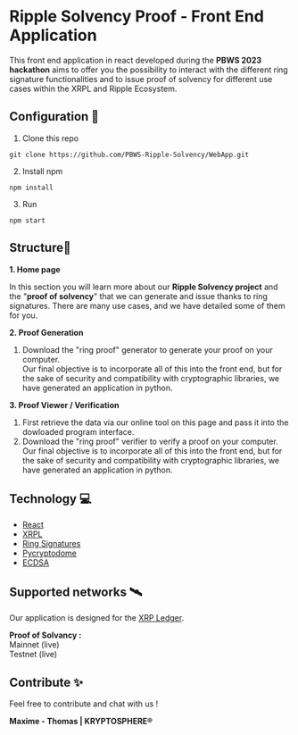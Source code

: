 # **Ripple Solvency Proof - Front End Application**

This front end application in react developed during the **PBWS 2023 hackathon** aims to offer you the possibility to interact with the different ring signature functionalities and to issue proof of solvency for different use cases within the XRPL and Ripple Ecosystem.

## **Configuration** 📝

1. Clone this repo 
```
git clone https://github.com/PBWS-Ripple-Solvency/WebApp.git
```
2. Install npm
```
npm install
```
3. Run
```
npm start
```

## **Structure**📏

**1. Home page**

In this section you will learn more about our **Ripple Solvency project** and the "**proof of solvency**" that we can generate and issue thanks to ring signatures. There are many use cases, and we have detailed some of them for you.

**2. Proof Generation**

1. Download the "ring proof" generator to generate your proof on your computer.  
Our final objective is to incorporate all of this into the front end, but for the sake of security and compatibility with cryptographic libraries, we have generated an application in python.


**3. Proof Viewer / Verification**
1. First retrieve the data via our online tool on this page and pass it into the dowloaded program interface.  
2. Download the "ring proof" verifier to verify a proof on your computer.  
Our final objective is to incorporate all of this into the front end, but for the sake of security and compatibility with cryptographic libraries, we have generated an application in python.

## Technology 💻

 - [React](https://reactjs.org/)
 - [XRPL](https://xrpl.org/)
 - [Ring Signatures](https://medium.com/asecuritysite-when-bob-met-alice/ring-signatures-and-anonymisation-c9640f08a193)
 - [Pycryptodome](https://pypi.org/project/pycryptodome/)
 - [ECDSA](https://pypi.org/project/ecdsa/)

## Supported networks 🛰️

Our application is designed for the [XRP Ledger](https://xrpl.org/).

**Proof of Solvancy :**  
Mainnet (live)  
Testnet (live)

## Contribute ✨

Feel free to contribute and chat with us !

**Maxime - Thomas | KRYPTOSPHERE®**
